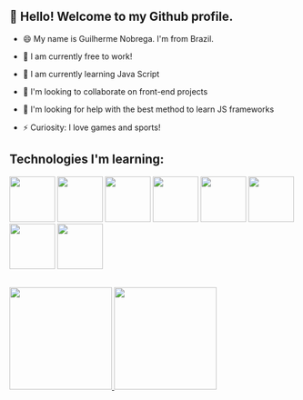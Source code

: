 ## 👋 Hello! Welcome to my Github profile. 

- 😄 My name is Guilherme Nobrega. I'm from Brazil.
  
- 🔭 I am currently free to work!
  
- 🌱 I am currently learning Java Script
  
- 👯 I'm looking to collaborate on front-end projects
  
- 🤔 I'm looking for help with the best method to learn JS frameworks
  
- ⚡ Curiosity: I love games and sports!

## Technologies I'm learning:
<div>
<img src="https://cdn.jsdelivr.net/gh/devicons/devicon/icons/html5/html5-original-wordmark.svg" height="80" width="80" />
<img src="https://cdn.jsdelivr.net/gh/devicons/devicon/icons/css3/css3-original-wordmark.svg" height="80" width="80" />
<img src="https://cdn.jsdelivr.net/gh/devicons/devicon/icons/bootstrap/bootstrap-original-wordmark.svg" height="80" width="80" />
<img src="https://cdn.jsdelivr.net/gh/devicons/devicon/icons/javascript/javascript-original.svg" height="80" width="80" />
<img src="https://cdn.jsdelivr.net/gh/devicons/devicon/icons/git/git-original.svg" height="80" width="80" />
<img src="https://cdn.jsdelivr.net/gh/devicons/devicon/icons/github/github-original-wordmark.svg" height="80" width="80" />
<img src="https://cdn.jsdelivr.net/gh/devicons/devicon/icons/react/react-original-wordmark.svg" height="80" width="80" />
<img src="https://cdn.jsdelivr.net/gh/devicons/devicon/icons/nodejs/nodejs-original-wordmark.svg" height="80" width="80" />                                  
</div>

##

<div>
<a href="https://github.com/guinob17">
<img loading="lazy" height="180em" src="https://github-readme-stats.vercel.app/api/top-langs/?username=guinob17&layout=compact&langs_count=7&theme=dracula"/>
<img loading="lazy" height="180em" src="https://github-readme-stats.vercel.app/api?username=guinob17&show_icons=true&theme=dracula&include_all_commits=true&count_private=true"/>
</div>

